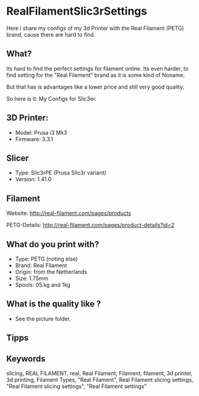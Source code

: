 # RealFilamentSlic3rSettings

Here i share my configs of my 3d Printer with the Real Filament (PETG) brand, cause there are hard to find.

## What?

Its hard to find the perfect settings for filament online. Its even harder, to find setting for the "Real Filement" brand as it is some kind of Noname. 

But that has is advantages like a lower price and still very good quality.

So here is it: My Configs for Slic3er. 

## 3D Printer:

- Model: Prusa i3 Mk3 
- Firmware: 3.3.1

## Slicer

- Type: Slic3rPE (Prusa Slic3r variant)
- Version: 1.41.0

## Filament

Website: http://real-filament.com/pages/products

PETG-Details: http://real-filament.com/pages/product-details?id=2

## What do you print with?

- Type: PETG (noting else)
- Brand: Real Filament
- Origin: from the Netherlands
- Size: 1.75mm
- Spools: 05.kg and 1kg

## What is the quality like ?

- See the picture folder.

## Tipps



## Keywords

slicing, REAL FILAMENT, real, Real Filament, Filament, filament, 3d printer, 3d printing, Filament Types, "Real Filament", Real Filament slicing settings, "Real Filament slicing settings", "Real Filament settings"
